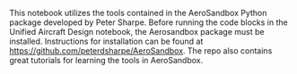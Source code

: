 This notebook utilizes the tools contained in the AeroSandbox Python package developed by Peter Sharpe. 
Before running the code blocks in the Unified Aircraft Design notebook, the Aerosandbox package must be installed.
Instructions for installation can be found at https://github.com/peterdsharpe/AeroSandbox. The repo also contains great tutorials for learning the tools in AeroSandbox. 

